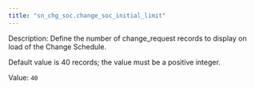 ```yaml
---
title: "sn_chg_soc.change_soc_initial_limit"
---
```


Description: Define the number of change_request records to display on load of the Change Schedule.

Default value is 40 records; the value must be a positive integer.

Value: `40`